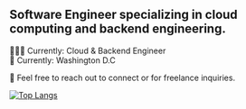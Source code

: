 ## Software Engineer specializing in cloud computing and backend engineering.

👨🏽‍💻 Currently: Cloud & Backend Engineer </br>
📍 Currently: Washington D.C

💬 Feel free to reach out to connect or for freelance inquiries.

[![Top Langs](https://github-readme-stats.vercel.app/api/top-langs/?username=jtaylortech&layout=compact)](https://github.com/jtaylortech/github-readme-stats&theme=dracula)
